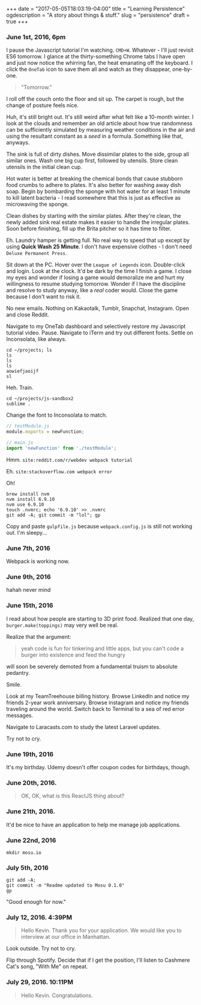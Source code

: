 +++
date = "2017-05-05T18:03:19-04:00"
title = "Learning Persistence"
ogdescription = "A story about things & stuff."
slug = "persistence"
draft = true
+++

### June 1st, 2016, 6pm

I pause the Javascript tutorial I'm watching. `CMD+W`. Whatever - I'll just revisit ES6 tomorrow. I glance at the thirty-something Chrome tabs I have open and just now notice the whirring fan, the heat emanating off the keyboard. I click the `OneTab` icon to save them all and watch as they disappear, one-by-one.

> "Tomorrow." 

I roll off the couch onto the floor and sit up. The carpet is rough, but the change of posture feels nice. 

Huh, it's still bright out. It's still weird after what felt like a 10-month winter. I look at the clouds and remember an old article about how true randomness can be sufficiently simulated by measuring weather conditions in the air and using the resultant constant as a *seed* in a formula. Something like that, anyways.

The sink is full of dirty dishes. Move dissimilar plates to the side, group all similar ones. Wash one big cup first, followed by utensils. Store clean utensils in the initial clean cup.

Hot water is better at breaking the chemical bonds that cause stubborn food crumbs to adhere to plates. It's also better for washing away dish soap. Begin by bombarding the sponge with hot water for at least 1 minute to kill latent bacteria - I read somewhere that this is just as effective as microwaving the sponge. 

Clean dishes by starting with the similar plates. After they're clean, the newly added sink real estate makes it easier to handle the irregular plates. Soon before finishing, fill up the Brita pitcher so it has time to filter.

Eh. Laundry hamper is getting full. No real way to speed that up except by using **Quick Wash 25 Minute**. I don't have expensive clothes - I don't need `Deluxe Permanent Press`.

Sit down at the PC. Hover over the `League of Legends` icon. Double-click and login. Look at the clock. It'd be dark by the time I finish a game. I close my eyes and wonder if losing a game would demoralize me and hurt my willingness to resume studying tomorrow. Wonder if I have the discipline and resolve to study anyway, like a *real* coder would. Close the game because I don't want to risk it.

No new emails. Nothing on Kakaotalk, Tumblr, Snapchat, Instagram. Open and close Reddit.

Navigate to my OneTab dashboard and selectively restore my Javascript tutorial video. Pause. Navigate to iTerm and try out different fonts. Settle on Inconsolata, like always.
```shell
cd ~/projects; ls
ls 
ls 
ls 
aowiefjaoijf
sl 
```
Heh. Train.
```shell
cd ~/projects/js-sandbox2
sublime .
```
Change the font to Inconsolata to match.
```javascript
// testModule.js
module.exports = newFunction;

// main.js
import 'newFunction' from './testModule';
```
Hmm.
`site:reddit.com/r/webdev webpack tutorial`

Eh.
`site:stackoverflow.com webpack error`

Oh!
```shell
brew install nvm
nvm install 6.9.10
nvm use 6.9.10
touch .nvmrc; echo '6.9.10' >> .nvmrc
git add -A; git commit -m "lol"; gp
```
Copy and paste `gulpfile.js` because `webpack.config.js` is still not working out. I'm sleepy...

### June 7th, 2016

Webpack is working now.

### June 9th, 2016

hahah never mind

### June 15th, 2016

I read about how people are starting to 3D print food. Realized that one day, `burger.make(toppings)` may very well be real.

Realize that the argument:

> yeah code is fun for tinkering and little apps, but you can't code a burger into existence and feed the hungry

will soon be severely demoted from a fundamental truism to absolute pedantry.

Smile.

Look at my TeamTreehouse billing history. Browse LinkedIn and notice my friends 2-year work anniversary. Browse instagram and notice my friends traveling around the world. Switch back to Terminal to a sea of red error messages.

Navigate to Laracasts.com to study the latest Laravel updates.

Try not to cry.

### June 19th, 2016

It's my birthday. Udemy doesn't offer coupon codes for birthdays, though.

### June 20th, 2016.

> OK, OK, what is this ReactJS thing about?

### June 21th, 2016.

It'd be nice to have an application to help me manage job applications.

### June 22nd, 2016

`mkdir mosu.io`

### July 5th, 2016

```shell
git add -A;
git commit -m "Readme updated to Mosu 0.1.0"
gp
```

"Good enough for now."

### July 12, 2016. 4:39PM

> Hello Kevin. Thank you for your application. We would like you to interview at our office in Manhattan.

Look outside. Try not to cry.

Flip through Spotify. Decide that if I get the position, I'll listen to Cashmere Cat's song, "With Me" on repeat.

### July 29, 2016. 10:11PM

> Hello Kevin.
> Congratulations.
